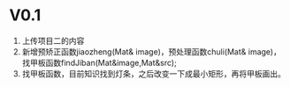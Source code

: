 # V0.1
1. 上传项目二的内容
2. 新增预矫正函数jiaozheng(Mat& image)，预处理函数chuli(Mat& image)，找甲板函数findJiban(Mat&image,Mat&src);
3. 找甲板函数，目前知识找到灯条，之后改变一下成最小矩形，再将甲板画出。
